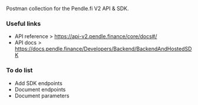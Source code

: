 Postman collection for the Pendle.fi V2 API & SDK.

### Useful links

- API reference > https://api-v2.pendle.finance/core/docs#/
- API docs > https://docs.pendle.finance/Developers/Backend/BackendAndHostedSDK

### To do list

- Add SDK endpoints
- Document endpoints
- Document parameters
